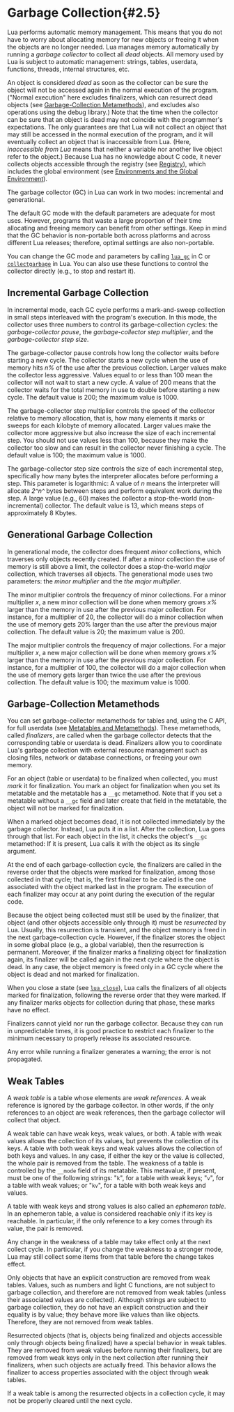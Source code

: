 # Garbage Collection{#2.5}

Lua performs automatic memory management. This means that you do not
have to worry about allocating memory for new objects or freeing it when
the objects are no longer needed. Lua manages memory automatically by
running a *garbage collector* to collect all *dead* objects. All memory
used by Lua is subject to automatic management: strings, tables,
userdata, functions, threads, internal structures, etc.

An object is considered *dead* as soon as the collector can be sure the
object will not be accessed again in the normal execution of the
program. (\"Normal execution\" here excludes finalizers, which can
resurrect dead objects (see [Garbage-Collection Metamethods](/02_basic_concepts/ch05#garbage-collection-metamethods)), and excludes also
operations using the debug library.) Note that the time when the
collector can be sure that an object is dead may not coincide with the
programmer\'s expectations. The only guarantees are that Lua will not
collect an object that may still be accessed in the normal execution of
the program, and it will eventually collect an object that is
inaccessible from Lua. (Here, *inaccessible from Lua* means that neither
a variable nor another live object refer to the object.) Because Lua has
no knowledge about C code, it never collects objects accessible through
the registry (see [Registry](/04_API/ch03#registry)), which includes the global environment
(see [Environments and the Global Environment](/02_basic_concepts/ch02#environments-and-the-global-environment)).

The garbage collector (GC) in Lua can work in two modes: incremental and
generational.

The default GC mode with the default parameters are adequate for most
uses. However, programs that waste a large proportion of their time
allocating and freeing memory can benefit from other settings. Keep in
mind that the GC behavior is non-portable both across platforms and
across different Lua releases; therefore, optimal settings are also
non-portable.

You can change the GC mode and parameters by calling [`lua_gc`]( /04_API/ch06#lua-gc)
in C or [`collectgarbage`]( /06_standard_lib/ch01#collectgarbage-opt-arg) in Lua. You can also use
these functions to control the collector directly (e.g., to stop and
restart it).

## Incremental Garbage Collection

In incremental mode, each GC cycle performs a mark-and-sweep collection
in small steps interleaved with the program\'s execution. In this mode,
the collector uses three numbers to control its garbage-collection
cycles: the *garbage-collector pause*, the *garbage-collector step
multiplier*, and the *garbage-collector step size*.

The garbage-collector pause controls how long the collector waits before
starting a new cycle. The collector starts a new cycle when the use of
memory hits *n%* of the use after the previous collection. Larger values
make the collector less aggressive. Values equal to or less than 100
mean the collector will not wait to start a new cycle. A value of 200
means that the collector waits for the total memory in use to double
before starting a new cycle. The default value is 200; the maximum value
is 1000.

The garbage-collector step multiplier controls the speed of the
collector relative to memory allocation, that is, how many elements it
marks or sweeps for each kilobyte of memory allocated. Larger values
make the collector more aggressive but also increase the size of each
incremental step. You should not use values less than 100, because they
make the collector too slow and can result in the collector never
finishing a cycle. The default value is 100; the maximum value is 1000.

The garbage-collector step size controls the size of each incremental
step, specifically how many bytes the interpreter allocates before
performing a step. This parameter is logarithmic: A value of *n* means
the interpreter will allocate *2^n^* bytes between steps and perform
equivalent work during the step. A large value (e.g., 60) makes the
collector a stop-the-world (non-incremental) collector. The default
value is 13, which means steps of approximately 8 Kbytes.

## Generational Garbage Collection

In generational mode, the collector does frequent *minor* collections,
which traverses only objects recently created. If after a minor
collection the use of memory is still above a limit, the collector does
a stop-the-world *major* collection, which traverses all objects. The
generational mode uses two parameters: the *minor multiplier* and the
*the major multiplier*.

The minor multiplier controls the frequency of minor collections. For a
minor multiplier *x*, a new minor collection will be done when memory
grows *x%* larger than the memory in use after the previous major
collection. For instance, for a multiplier of 20, the collector will do
a minor collection when the use of memory gets 20% larger than the use
after the previous major collection. The default value is 20; the
maximum value is 200.

The major multiplier controls the frequency of major collections. For a
major multiplier *x*, a new major collection will be done when memory
grows *x%* larger than the memory in use after the previous major
collection. For instance, for a multiplier of 100, the collector will do
a major collection when the use of memory gets larger than twice the use
after the previous collection. The default value is 100; the maximum
value is 1000.

## Garbage-Collection Metamethods

You can set garbage-collector metamethods for tables and, using the
C API, for full userdata (see [Metatables and Metamethods](/02_basic_concepts/ch04#metatables-and-metamethods)). These metamethods, called
*finalizers*, are called when the garbage collector detects that the
corresponding table or userdata is dead. Finalizers allow you to
coordinate Lua\'s garbage collection with external resource management
such as closing files, network or database connections, or freeing your
own memory.

For an object (table or userdata) to be finalized when collected, you
must *mark* it for finalization. You mark an object for finalization
when you set its metatable and the metatable has a `__gc` metamethod.
Note that if you set a metatable without a `__gc` field and later create
that field in the metatable, the object will not be marked for
finalization.

When a marked object becomes dead, it is not collected immediately by
the garbage collector. Instead, Lua puts it in a list. After the
collection, Lua goes through that list. For each object in the list, it
checks the object\'s `__gc` metamethod: If it is present, Lua calls it
with the object as its single argument.

At the end of each garbage-collection cycle, the finalizers are called
in the reverse order that the objects were marked for finalization,
among those collected in that cycle; that is, the first finalizer to be
called is the one associated with the object marked last in the program.
The execution of each finalizer may occur at any point during the
execution of the regular code.

Because the object being collected must still be used by the finalizer,
that object (and other objects accessible only through it) must be
*resurrected* by Lua. Usually, this resurrection is transient, and the
object memory is freed in the next garbage-collection cycle. However, if
the finalizer stores the object in some global place (e.g., a global
variable), then the resurrection is permanent. Moreover, if the
finalizer marks a finalizing object for finalization again, its
finalizer will be called again in the next cycle where the object is
dead. In any case, the object memory is freed only in a GC cycle where
the object is dead and not marked for finalization.

When you close a state (see [`lua_close`]( /04_API/ch06#lua-close)), Lua calls the
finalizers of all objects marked for finalization, following the reverse
order that they were marked. If any finalizer marks objects for
collection during that phase, these marks have no effect.

Finalizers cannot yield nor run the garbage collector. Because they can
run in unpredictable times, it is good practice to restrict each
finalizer to the minimum necessary to properly release its associated
resource.

Any error while running a finalizer generates a warning; the error is
not propagated.

## Weak Tables

A *weak table* is a table whose elements are *weak references*. A weak
reference is ignored by the garbage collector. In other words, if the
only references to an object are weak references, then the garbage
collector will collect that object.

A weak table can have weak keys, weak values, or both. A table with weak
values allows the collection of its values, but prevents the collection
of its keys. A table with both weak keys and weak values allows the
collection of both keys and values. In any case, if either the key or
the value is collected, the whole pair is removed from the table. The
weakness of a table is controlled by the `__mode` field of its
metatable. This metavalue, if present, must be one of the following
strings: \"`k`\", for a table with weak keys; \"`v`\", for a table with
weak values; or \"`kv`\", for a table with both weak keys and values.

A table with weak keys and strong values is also called an *ephemeron
table*. In an ephemeron table, a value is considered reachable only if
its key is reachable. In particular, if the only reference to a key
comes through its value, the pair is removed.

Any change in the weakness of a table may take effect only at the next
collect cycle. In particular, if you change the weakness to a stronger
mode, Lua may still collect some items from that table before the change
takes effect.

Only objects that have an explicit construction are removed from weak
tables. Values, such as numbers and light C functions, are not subject
to garbage collection, and therefore are not removed from weak tables
(unless their associated values are collected). Although strings are
subject to garbage collection, they do not have an explicit construction
and their equality is by value; they behave more like values than like
objects. Therefore, they are not removed from weak tables.

Resurrected objects (that is, objects being finalized and objects
accessible only through objects being finalized) have a special behavior
in weak tables. They are removed from weak values before running their
finalizers, but are removed from weak keys only in the next collection
after running their finalizers, when such objects are actually freed.
This behavior allows the finalizer to access properties associated with
the object through weak tables.

If a weak table is among the resurrected objects in a collection cycle,
it may not be properly cleared until the next cycle.


